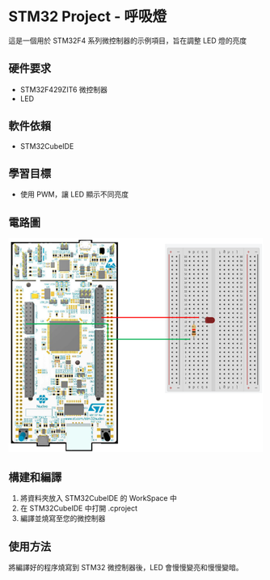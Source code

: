 # STM32 Project - 呼吸燈

這是一個用於 STM32F4 系列微控制器的示例項目，旨在調整 LED 燈的亮度

## 硬件要求

- STM32F429ZIT6 微控制器
- LED

## 軟件依賴

- STM32CubeIDE

## 學習目標

- 使用 PWM，讓 LED 顯示不同亮度

## 電路圖

![STM32 Board](images/circuit.png)

## 構建和編譯

1. 將資料夾放入 STM32CubeIDE 的 WorkSpace 中
2. 在 STM32CubeIDE 中打開 .cproject
3. 編譯並燒寫至您的微控制器

## 使用方法

將編譯好的程序燒寫到 STM32 微控制器後，LED 會慢慢變亮和慢慢變暗。
